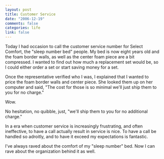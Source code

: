 ```yaml
--- 
layout: post
title: Customer Service
date: "2006-12-19"
comments: false
categories: life
link: false
---
```

Today I had occasion to call the customer service number for Select Comfort, the "sleep number bed" people. My bed is now eight years old and the foam border walls, as well as the center foam piece are a bit compressed. I wanted to find out how much a replacement set would be, so I could either order a set or start saving money for a set.

Once the representative verified who I was, I explained that I wanted to price the foam border walls and center piece. She looked them up on her computer and said, "The cost for those is so minimal we'll just ship them to you for no charge."

Wow.

No hesitation, no quibble, just, "we'll ship them to you for no additional charge."

In a era when customer service is increasingly frustrating, and often ineffective, to have a call actually result in service is nice. To have a call be handled so adroitly, and to have it exceed my expectations is fantastic.

I've always raved about the comfort of my "sleep number" bed. Now I can rave about the organization behind it as well.
